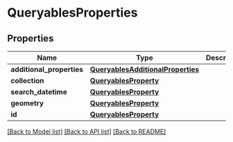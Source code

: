 # QueryablesProperties

## Properties
Name | Type | Description | Notes
------------ | ------------- | ------------- | -------------
**additional_properties** | [**QueryablesAdditionalProperties**](QueryablesAdditionalProperties.md) |  | [optional] 
**collection** | [**QueryablesProperty**](QueryablesProperty.md) |  | [optional] 
**search_datetime** | [**QueryablesProperty**](QueryablesProperty.md) |  | [optional] 
**geometry** | [**QueryablesProperty**](QueryablesProperty.md) |  | [optional] 
**id** | [**QueryablesProperty**](QueryablesProperty.md) |  | [optional] 

[[Back to Model list]](../README.md#documentation-for-models) [[Back to API list]](../README.md#documentation-for-api-endpoints) [[Back to README]](../README.md)

